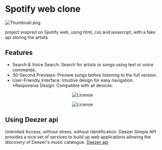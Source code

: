 # Spotify web clone

![Thumbnail.png](https://i.ibb.co/WVqL0PV/image.png)

project inspired on Spotify web, using html, css and javascript, with a fake api storing the artists

## Features
* Search & Voice Search: Search for artists or songs using text or voice commands.
* 30-Second Previews: Preview songs before listening to the full version.
* User-Friendly Interface: Intuitive design for easy navigation.
*Responsive Design: Compatible with all devices.

<p align="center">
  <img alt="License" src="https://i.ibb.co/BqLxwxj/image.png">
</p>
<p align="center">
  <img alt="License" src="https://i.ibb.co/3pGBdJs/image.png">
</p>

## Using Deezer api
Unlimited Access, without stress, without identification. Deezer Simple API provides a nice set of services to 
build up web applications allowing the discovery of Deezer's music catalogue.
[Deezer api](https://developers.deezer.com/api)


